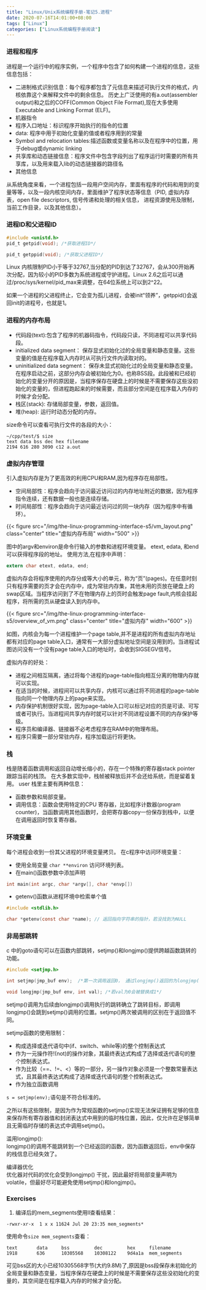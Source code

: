 ```yaml
---
title: "Linux/Unix系统编程手册-笔记5.进程"
date: 2020-07-16T14:01:00+08:00
tags: ["Linux"]
categories: ["Linux系统编程手册阅读"]
---
```


### 进程和程序
进程是一个运行中的程序实例，一个程序中包含了如何构建一个进程的信息，这些信息包括：
- 二进制格式识别信息：每个程序都包含了元信息来描述可执行文件的格式，内核依靠这个来解释文件中的剩余信息。
历史上广泛使用的有a.out(assembler output)和之后的COFF(Common Object File Format),现在大多使用Executable and Linking Format (ELF)。
- 机器指令
- 程序入口地址：标识程序开始执行的指令的位置
- data: 程序中用于初始化变量的值或者程序用到的常量
- Symbol and relocation tables:描述函数或变量名称以及在程序中的位置，用于debug或dynamic linking
- 共享库和动态链接信息：程序文件中包含字段列出了程序运行时需要的所有共享库，以及用来载入lib的动态链接器的路径名
- 其他信息

从系统角度来看，一个进程包括一段用户空间内存，里面有程序的代码和用到的变量等等，以及一段内核空间内存，里面维护了程序状态等信息（PID, 虚拟内存表，open file descriptors, 信号传递和处理的相关信息， 进程资源使用及限制，当前工作目录，以及其他信息）。


### 进程ID和父进程ID

```c
#include <unistd.h>
pid_t getpid(void); /*获取进程ID*/

pid_t getppid(void); /*获取父进程ID*/    
```

Linux 内核限制PID小于等于32767,当分配的PID到达了32767，会从300开始再次分配，因为较小的PID多数为系统进程或守护进程。Linux 2.6之后可以通过/proc/sys/kernel/pid_max来调整，在64位系统上可以到2^22。

如果一个进程的父进程终止，它会变为孤儿进程，会被init“领养”，getppid()会返回init的进程号，也就是1。

### 进程的内存布局

- 代码段(text):包含了程序的机器码指令，代码段只读，不同进程可以共享代码段。
-  initialized data segment： 保存显式初始化过的全局变量和静态变量。这些变量的值是在程序载入内存时从可执行文件内读取对的。
- uninitialized data segment： 保存未显式初始化过的全局变量和静态变量。在程序启动之前，这部分内存会被初始化为0。也称BSS段。此段被和已经初始化的变量分开的原因是，当程序保存在硬盘上的时候是不需要保存这些没初始化的变量的，但进程跑起来的时候需要，而且部分空间是在程序载入内存的时候才会分配。
- 栈区(stack): 存储局部变量，参数，返回值。
- 堆(heap): 运行时动态分配的内存。

size命令可以查看可执行文件的各段的大小：

```
~/cpp/test/$ size
text data bss dec hex filename
2194 616 280 3090 c12 a.out

```

### 虚拟内存管理

引入虚拟内存是为了更高效的利用CPU和RAM,因为程序存在局部性。
- 空间局部性：程序会趋向于访问最近访问过的内存地址附近的数据，因为程序指令连续，还有数据一般也是连续存储。
- 时间局部性：程序会趋向于访问最近访问过的同一块内存（因为程序中有循环）。


{{< figure src="/img/the-linux-programming-interface-s5/vm_layout.png"  class="center" title="虚拟内存布局" width="500" >}}

图中的argv和environ是命令行输入的参数和进程环境变量。 etext, edata, 和end可以获得程序段的地址。
使用方法,在程序中声明：

```c
extern char etext, edata, end;
```

虚拟内存会将程序使用的内存分成等大小的单元，称为“页”(pages)。在任意时刻只有程序需要的页才会在内存中，成为常驻内存集，其他未用的页放在硬盘上的swap区域。当程序访问到了不在物理内存上的页时会触发page fault,内核会挂起程序，将所需的页从硬盘读入到内存中。

{{< figure src="/img/the-linux-programming-interface-s5/overview_of_vm.png"  class="center" title="虚拟内存" width="600" >}}

如图，内核会为每一个进程维护一个page table,并不是进程的所有虚拟内存地址都有对应的page table入口，通常有一大部分虚拟地址空间是没用到的。当进程试图访问没有一个没有page table入口的地址时，会收到SIGSEGV信号。  

虚拟内存的好处：
- 进程之间相互隔离，通过将每个进程的page-table指向相互分离的物理内存就可以实现。
- 在适当的时候，进程间可以共享内存，内核可以通过将不同进程的page-table指向同一个物理内存上的page来实现。
- 内存保护机制很好实现，因为page-table入口可以标记对应的页是可读、可写或者可执行。当进程间共享内存时就可以针对不同进程设置不同的内存保护等级。
- 程序员和编译器、链接器不必考虑程序在RAM中的物理布局。
- 程序只需要一部分常驻内存，程序加载运行将更快。

### 栈
栈是随着函数调用和返回自动增长缩小的，存在一个特殊的寄存器stack pointer跟踪当前的栈顶。
在大多数实现中，栈帧被释放后并不会还给系统，而是留着复用。
user 栈里主要有两种信息：
- 函数参数和局部变量。
- 调用信息：函数会使用特定的CPU 寄存器，比如程序计数器(program counter)，当函数调用其他函数时，会把寄存器copy一份保存到栈中，以便在调用返回时恢复寄存器。

### 环境变量
每个进程会收到一份其父进程的环境变量拷贝。
在c程序中访问环境变量：
- 使用全局变量 `char **environ` 访问环境列表。
- 在main()函数参数中添加声明
```c
int main(int argc, char *argv[], char *envp[])
```
- getenv()函数从进程环境中检索单个值
```c
#include <stdlib.h>

char *getenv(const char *name); // 返回指向字符串的指针，若没找到为NULL
```


### 非局部跳转

c 中的goto语句可以在函数内部跳转，setjmp()和longjmp()提供跨越函数跳转的功能。

```c
#include <setjmp.h>

int setjmp(jmp_buf env);  /*第一次调用返回0， 通过longjmp()返回的为longjmp()的参数val指定的非零值*/

void longjmp(jmp_buf env, int val); /*若val为0会被替换成1*/
```

setjmp()调用为后续由longjmp()调用执行的跳转确立了跳转目标，即调用longjmp()会跳到setjmp()调用的位置。setjmp()两次被调用的区别在于返回值不同。

setjmp函数的使用限制：
- 构成选择或迭代语句中(if、switch、while等)的整个控制表达式
- 作为一元操作符!(not)的操作对象，其最终表达式构成了选择或迭代语句的整个控制表达式。
- 作为比较（==、!=、<）等的一部分，另一操作对象必须是一个整数常量表达式，且其最终表达式构成了选择或迭代语句的整个控制表达式。
- 作为独立函数调用  

`s = setjmp(env);`语句是不符合标准的。  

之所以有这些限制，是因为作为常规函数的setjmp()实现无法保证拥有足够的信息来保存所有寄存器值和封闭表达式中用到的临时栈位置，因此，仅允许在足够简单且无需临时存储的表达式中调用setjmp()。

滥用longjmp():  
longjmp()的调用不能跳转到一个已经返回的函数，因为函数返回后，env中保存的栈信息已经失效了。


编译器优化  
优化器对代码的优化会受到longjmp() 干扰，因此最好将局部变量声明为volatile，但最好尽可能避免使用setjmp()和longjmp()。

 ### Exercises
 1. 编译后的mem_segments使用ll查看结果：

 ```
-rwxr-xr-x  1 x x 11624 Jul 20 23:35 mem_segments*
 ```

 使用命令`size mem_segments`查看：
 ```
text	   data	    bss	        dec	        hex	    filename
1918	   636	    10305568	10308122	9d4a1a	mem_segments
 ```
 可见bss区的大小已经10305568字节(大约9.8M)了,原因是bss段保存未初始化的全局变量和静态变量，当程序保存在硬盘上的时候是不需要保存这些没初始化的变量的，其空间是在程序载入内存的时候才会分配。

 
